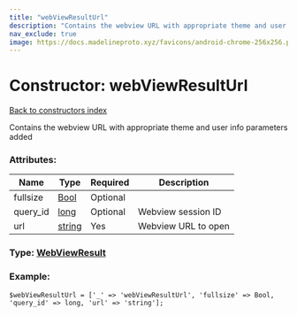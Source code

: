 ```yaml
---
title: "webViewResultUrl"
description: "Contains the webview URL with appropriate theme and user info parameters added"
nav_exclude: true
image: https://docs.madelineproto.xyz/favicons/android-chrome-256x256.png
---
```

# Constructor: webViewResultUrl  
[Back to constructors index](/API_docs/constructors/index.html)



Contains the webview URL with appropriate theme and user info parameters added

### Attributes:

| Name     |    Type       | Required | Description |
|----------|---------------|----------|-------------|
|fullsize|[Bool](/API_docs/types/Bool.html) | Optional|
|query\_id|[long](/API_docs/types/long.html) | Optional|Webview session ID|
|url|[string](/API_docs/types/string.html) | Yes|Webview URL to open|



### Type: [WebViewResult](/API_docs/types/WebViewResult.html)


### Example:

```
$webViewResultUrl = ['_' => 'webViewResultUrl', 'fullsize' => Bool, 'query_id' => long, 'url' => 'string'];
```  

